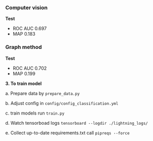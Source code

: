 ### Computer vision

**Test**
* ROC AUC 0.697
* MAP 0.183

### Graph method

**Test**
* ROC AUC 0.702
* MAP 0.199


**3. To train model**

 a. Prepare data by ```prepare_data.py```
 
 b. Adjust config in `config/config_classification.yml`
 
 c. train models run ``train.py``
 
 d. Watch tensorboad logs `tensorboard --logdir ./lightning_logs/`
 
 e. Collect up-to-date requirements.txt call `pipreqs --force`
 